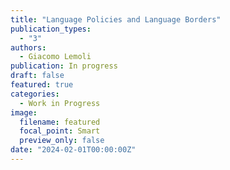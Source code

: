 ```yaml
---
title: "Language Policies and Language Borders"
publication_types:
  - "3"
authors:
  - Giacomo Lemoli
publication: In progress
draft: false
featured: true
categories:
  - Work in Progress
image:
  filename: featured
  focal_point: Smart
  preview_only: false
date: "2024-02-01T00:00:00Z"
---
```

